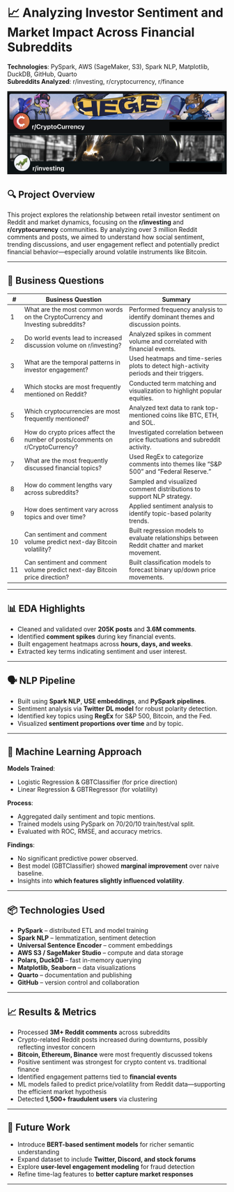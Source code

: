 # 📈 Analyzing Investor Sentiment and Market Impact Across Financial Subreddits

**Technologies**: PySpark, AWS (SageMaker, S3), Spark NLP, Matplotlib, DuckDB, GitHub, Quarto  
**Subreddits Analyzed**: r/investing, r/cryptocurrency, r/finance

![Subreddit Banner](/website-source/subreddit_banner.png)
## 🔍 Project Overview

This project explores the relationship between retail investor sentiment on Reddit and market dynamics, focusing on the **r/investing** and **r/cryptocurrency** communities. By analyzing over 3 million Reddit comments and posts, we aimed to understand how social sentiment, trending discussions, and user engagement reflect and potentially predict financial behavior—especially around volatile instruments like Bitcoin.

---

## 🎯 Business Questions

| # | Business Question | Summary |
|---|-------------------|---------|
| 1 | What are the most common words on the CryptoCurrency and Investing subreddits? | Performed frequency analysis to identify dominant themes and discussion points. |
| 2 | Do world events lead to increased discussion volume on r/investing? | Analyzed spikes in comment volume and correlated with financial events. |
| 3 | What are the temporal patterns in investor engagement? | Used heatmaps and time-series plots to detect high-activity periods and their triggers. |
| 4 | Which stocks are most frequently mentioned on Reddit? | Conducted term matching and visualization to highlight popular equities. |
| 5 | Which cryptocurrencies are most frequently mentioned? | Analyzed text data to rank top-mentioned coins like BTC, ETH, and SOL. |
| 6 | How do crypto prices affect the number of posts/comments on r/CryptoCurrency? | Investigated correlation between price fluctuations and subreddit activity. |
| 7 | What are the most frequently discussed financial topics? | Used RegEx to categorize comments into themes like “S&P 500” and “Federal Reserve.” |
| 8 | How do comment lengths vary across subreddits? | Sampled and visualized comment distributions to support NLP strategy. |
| 9 | How does sentiment vary across topics and over time? | Applied sentiment analysis to identify topic-based polarity trends. |
| 10 | Can sentiment and comment volume predict next-day Bitcoin volatility? | Built regression models to evaluate relationships between Reddit chatter and market movement. |
| 11 | Can sentiment and comment volume predict next-day Bitcoin price direction? | Built classification models to forecast binary up/down price movements. |

---

## 📊 EDA Highlights

- Cleaned and validated over **205K posts** and **3.6M comments**.
- Identified **comment spikes** during key financial events.
- Built engagement heatmaps across **hours, days, and weeks**.
- Extracted key terms indicating sentiment and user interest.

---

## 🗣️ NLP Pipeline

- Built using **Spark NLP**, **USE embeddings**, and **PySpark pipelines**.
- Sentiment analysis via **Twitter DL model** for robust polarity detection.
- Identified key topics using **RegEx** for S&P 500, Bitcoin, and the Fed.
- Visualized **sentiment proportions over time** and by topic.

---

## 🧪 Machine Learning Approach

**Models Trained**:
- Logistic Regression & GBTClassifier (for price direction)
- Linear Regression & GBTRegressor (for volatility)

**Process**:
- Aggregated daily sentiment and topic mentions.
- Trained models using PySpark on 70/20/10 train/test/val split.
- Evaluated with ROC, RMSE, and accuracy metrics.

**Findings**:
- No significant predictive power observed.
- Best model (GBTClassifier) showed **marginal improvement** over naive baseline.
- Insights into **which features slightly influenced volatility**.

---

## 📦 Technologies Used

- **PySpark** – distributed ETL and model training  
- **Spark NLP** – lemmatization, sentiment detection  
- **Universal Sentence Encoder** – comment embeddings  
- **AWS S3 / SageMaker Studio** – compute and data storage  
- **Polars, DuckDB** – fast in-memory querying  
- **Matplotlib, Seaborn** – data visualizations  
- **Quarto** – documentation and publishing  
- **GitHub** – version control and collaboration  

---

## 📈 Results & Metrics

- Processed **3M+ Reddit comments** across subreddits  
- Crypto-related Reddit posts increased during downturns, possibly reflecting investor concern
- **Bitcoin, Ethereum, Binance** were most frequently discussed tokens
- Positive sentiment was strongest for crypto content vs. traditional finance
- Identified engagement patterns tied to **financial events**  
- ML models failed to predict price/volatility from Reddit data—supporting the efficient market hypothesis
- Detected **1,500+ fraudulent users** via clustering  

---

## 🔮 Future Work

- Introduce **BERT-based sentiment models** for richer semantic understanding  
- Expand dataset to include **Twitter, Discord, and stock forums**  
- Explore **user-level engagement modeling** for fraud detection  
- Refine time-lag features to **better capture market responses**  

---
